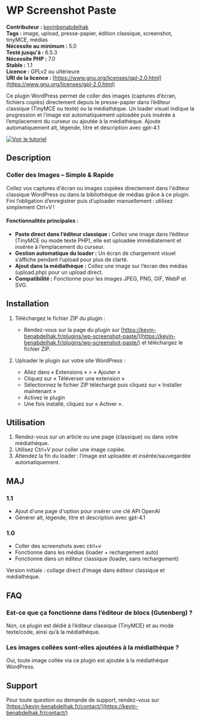 # WP Screenshot Paste

**Contributeur :** [kevinbenabdelhak](https://kevin-benabdelhak.fr)  
**Tags :** image, upload, presse-papier, édition classique, screenshot, tinyMCE, médias  
**Nécessite au minimum :** 5.0  
**Testé jusqu'à :** 6.5.3  
**Nécessite PHP :** 7.0  
**Stable :** 1.1   
**Licence :** GPLv2 ou ultérieure  
**URI de la licence :** [https://www.gnu.org/licenses/gpl-2.0.html](https://www.gnu.org/licenses/gpl-2.0.html)

Ce plugin WordPress permet de coller des images (captures d’écran, fichiers copiés) directement depuis le presse-papier dans l’éditeur classique (TinyMCE ou texte) ou la médiathèque. Un loader visuel indique la progression et l’image est automatiquement uploadée puis insérée à l’emplacement du curseur ou ajoutée à la médiathèque. Ajoute automatiquement alt, légende, titre et description avec gpt-4.1

[![Voir le tutoriel](https://img.youtube.com/vi/LlCJHz9WlRk/maxresdefault.jpg)](https://www.youtube.com/watch?v=LlCJHz9WlRk&ab_channel=KevinBenabdelhak)


## Description

### Coller des Images – Simple & Rapide
Collez vos captures d'écran ou images copiées directement dans l'éditeur classique WordPress ou dans la bibliothèque de médias grâce à ce plugin. Fini l’obligation d’enregistrer puis d’uploader manuellement : utilisez simplement Ctrl+V !

#### Fonctionnalités principales :
- **Paste direct dans l’éditeur classique :** Collez une image dans l’éditeur (TinyMCE ou mode texte PHP), elle est uploadée immédiatement et insérée à l’emplacement du curseur.
- **Gestion automatique du loader :** Un écran de chargement visuel s’affiche pendant l’upload pour plus de clarté.
- **Ajout dans la médiathèque :** Collez une image sur l’écran des médias (upload.php) pour un upload direct.
- **Compatibilité :** Fonctionne pour les images JPEG, PNG, GIF, WebP et SVG.

## Installation

1. Téléchargez le fichier ZIP du plugin :
   - Rendez-vous sur la page du plugin sur [https://kevin-benabdelhak.fr/plugins/wp-screenshot-paste/](https://kevin-benabdelhak.fr/plugins/wp-screenshot-paste/) et téléchargez le fichier ZIP.

2. Uploader le plugin sur votre site WordPress :
   - Allez dans « Extensions » > « Ajouter »
   - Cliquez sur « Téléverser une extension »
   - Sélectionnez le fichier ZIP téléchargé puis cliquez sur « Installer maintenant »
   - Activez le plugin
   - Une fois installé, cliquez sur « Activer ».

## Utilisation

1. Rendez-vous sur un article ou une page (classique) ou dans votre médiathèque.
2. Utilisez Ctrl+V pour coller une image copiée.
3. Attendez la fin du loader : l’image est uploadée et insérée/sauvegardée automatiquement.

## MAJ

### 1.1 
- Ajout d'une page d'option pour insérer une clé API OpenAI
- Générer alt, légende, titre et description avec gpt-4.1

### 1.0
- Coller des screenshots avec ctrl+v
- Fonctionne dans les médias (loader + rechargement auto)
- Fonctionne dans un éditeur classique (loader, sans rechargement)

Version initiale : collage direct d’image dans éditeur classique et médiathèque.

## FAQ

### Est-ce que ça fonctionne dans l’éditeur de blocs (Gutenberg) ?
Non, ce plugin est dédié à l’éditeur classique (TinyMCE) et au mode texte/code, ainsi qu’à la médiathèque.

### Les images collées sont-elles ajoutées à la médiathèque ?
Oui, toute image collée via ce plugin est ajoutée à la médiathèque WordPress.

## Support

Pour toute question ou demande de support, rendez-vous sur [https://kevin-benabdelhak.fr/contact/](https://kevin-benabdelhak.fr/contact/)
